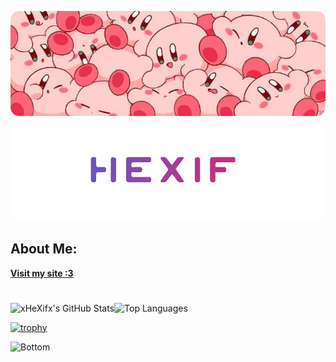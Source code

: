 ![Banner](./images/banner.png)

<div align="center">
  <img src="./images/name2.gif" alt="HeXif gif"/>
</div>

## About Me:

[**Visit my site :3**](https://hexif.vercel.app)

#

![xHeXifx's GitHub Stats](https://github-readme-stats.vercel.app/api?username=xHeXifx&show_icons=true&theme=transparent&hide_border=true&include_all_commits=true&title_color=AC0CB3&text_color=FFFFFF&icon_color=1DA1F2)![Top Languages](https://github-readme-stats.vercel.app/api/top-langs/?username=xHeXifx&layout=compact&theme=transparent&hide_border=true&title_color=AC0CB3&text_color=FFFFFF)

[![trophy](https://github-profile-trophy.vercel.app/?username=xHeXifx&theme=onedark)](https://github.com/ryo-ma/github-profile-trophy)

<img src="https://raw.githubusercontent.com/mayhemantt/mayhemantt/Update/svg/Bottom.svg" alt="Bottom" />
